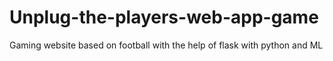 # Unplug-the-players-web-app-game
Gaming website based on football with the help of flask  with python and ML
